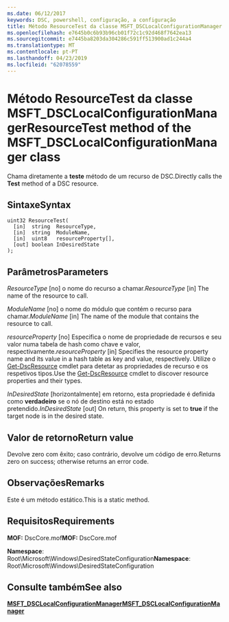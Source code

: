 ```yaml
---
ms.date: 06/12/2017
keywords: DSC, powershell, configuração, a configuração
title: Método ResourceTest da classe MSFT_DSCLocalConfigurationManager
ms.openlocfilehash: e7645b0c6b93b96cb01f72c1c92d468f7642ea13
ms.sourcegitcommit: e7445ba8203da304286c591ff513900ad1c244a4
ms.translationtype: MT
ms.contentlocale: pt-PT
ms.lasthandoff: 04/23/2019
ms.locfileid: "62078559"
---
```

# <a name="resourcetest-method-of-the-msftdsclocalconfigurationmanager-class"></a><span data-ttu-id="cf4ec-103">Método ResourceTest da classe MSFT_DSCLocalConfigurationManager</span><span class="sxs-lookup"><span data-stu-id="cf4ec-103">ResourceTest method of the MSFT_DSCLocalConfigurationManager class</span></span>

<span data-ttu-id="cf4ec-104">Chama diretamente a **teste** método de um recurso de DSC.</span><span class="sxs-lookup"><span data-stu-id="cf4ec-104">Directly calls the **Test** method of a DSC resource.</span></span>

## <a name="syntax"></a><span data-ttu-id="cf4ec-105">Sintaxe</span><span class="sxs-lookup"><span data-stu-id="cf4ec-105">Syntax</span></span>

```mof
uint32 ResourceTest(
  [in]  string  ResourceType,
  [in]  string  ModuleName,
  [in]  uint8   resourceProperty[],
  [out] boolean InDesiredState
);
```

## <a name="parameters"></a><span data-ttu-id="cf4ec-106">Parâmetros</span><span class="sxs-lookup"><span data-stu-id="cf4ec-106">Parameters</span></span>

<span data-ttu-id="cf4ec-107">*ResourceType* \[no\] o nome do recurso a chamar.</span><span class="sxs-lookup"><span data-stu-id="cf4ec-107">*ResourceType* \[in\] The name of the resource to call.</span></span>

<span data-ttu-id="cf4ec-108">*ModuleName* \[no\] o nome do módulo que contém o recurso para chamar.</span><span class="sxs-lookup"><span data-stu-id="cf4ec-108">*ModuleName* \[in\] The name of the module that contains the resource to call.</span></span>

<span data-ttu-id="cf4ec-109">*resourceProperty* \[no\] Especifica o nome de propriedade de recursos e seu valor numa tabela de hash como chave e valor, respectivamente.</span><span class="sxs-lookup"><span data-stu-id="cf4ec-109">*resourceProperty* \[in\] Specifies the resource property name and its value in a hash table as key and value, respectively.</span></span> <span data-ttu-id="cf4ec-110">Utilize o [Get-DscResource](/powershell/module/PSDesiredStateConfiguration/Get-DscResource) cmdlet para detetar as propriedades de recurso e os respetivos tipos.</span><span class="sxs-lookup"><span data-stu-id="cf4ec-110">Use the [Get-DscResource](/powershell/module/PSDesiredStateConfiguration/Get-DscResource) cmdlet to discover resource properties and their types.</span></span>

<span data-ttu-id="cf4ec-111">*InDesiredState* \[horizontalmente\] em retorno, esta propriedade é definida como **verdadeiro** se o nó de destino está no estado pretendido.</span><span class="sxs-lookup"><span data-stu-id="cf4ec-111">*InDesiredState* \[out\] On return, this property is set to **true** if the target node is in the desired state.</span></span>

## <a name="return-value"></a><span data-ttu-id="cf4ec-112">Valor de retorno</span><span class="sxs-lookup"><span data-stu-id="cf4ec-112">Return value</span></span>

<span data-ttu-id="cf4ec-113">Devolve zero com êxito; caso contrário, devolve um código de erro.</span><span class="sxs-lookup"><span data-stu-id="cf4ec-113">Returns zero on success; otherwise returns an error code.</span></span>

## <a name="remarks"></a><span data-ttu-id="cf4ec-114">Observações</span><span class="sxs-lookup"><span data-stu-id="cf4ec-114">Remarks</span></span>

<span data-ttu-id="cf4ec-115">Este é um método estático.</span><span class="sxs-lookup"><span data-stu-id="cf4ec-115">This is a static method.</span></span>

## <a name="requirements"></a><span data-ttu-id="cf4ec-116">Requisitos</span><span class="sxs-lookup"><span data-stu-id="cf4ec-116">Requirements</span></span>

<span data-ttu-id="cf4ec-117">**MOF:** DscCore.mof</span><span class="sxs-lookup"><span data-stu-id="cf4ec-117">**MOF:** DscCore.mof</span></span>

<span data-ttu-id="cf4ec-118">**Namespace**: Root\Microsoft\Windows\DesiredStateConfiguration</span><span class="sxs-lookup"><span data-stu-id="cf4ec-118">**Namespace**: Root\Microsoft\Windows\DesiredStateConfiguration</span></span>

## <a name="see-also"></a><span data-ttu-id="cf4ec-119">Consulte também</span><span class="sxs-lookup"><span data-stu-id="cf4ec-119">See also</span></span>

[<span data-ttu-id="cf4ec-120">**MSFT_DSCLocalConfigurationManager**</span><span class="sxs-lookup"><span data-stu-id="cf4ec-120">**MSFT_DSCLocalConfigurationManager**</span></span>](msft-dsclocalconfigurationmanager.md)